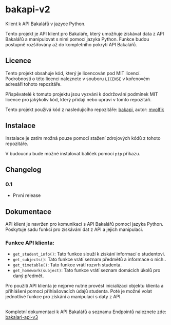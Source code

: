 # bakapi-v2
Klient k API Bakalářů v jazyce Python.

Tento projekt je API klient pro Bakaláře, který umožňuje získávat data z API Bakalářů a manipulovat s nimi pomocí jazyka Python. Funkce budou postupně rozšiřovány až do kompletního pokrytí API Bakalářů.

## Licence
Tento projekt obsahuje kód, který je licencován pod MIT licencí. Podrobnosti o této licenci naleznete v souboru `LICENSE` v kořenovém adresáři tohoto repozitáře. 

Přispěvatelé k tomuto projektu jsou vyzváni k dodržování podmínek MIT licence pro jakýkoliv kód, který přidají nebo upraví v tomto repozitáři.

Tento projekt používá kód z nasledujícího repozitáře:
[bakapi](https://github.com/mvolfik/bakapi), autor: [mvolfik](https://github.com/mvolfik)

## Instalace
Instalace je zatím možná pouze pomocí stažení zdrojových kódů z tohoto repozitáře.

V budoucnu bude možné instalovat balíček pomocí `pip` příkazu.

## Changelog
### 0.1
- První release 

## Dokumentace
API klient je navržen pro komunikaci s API Bakalářů pomocí jazyka Python. Poskytuje sadu funkcí pro získávání dat z API a jejich manipulaci.

### Funkce API klienta:
- `get_student_info()`: Tato funkce slouží k získání informací o studentovi.
- `get_subjects()`: Tato funkce vrátí seznam předmětů a informace o nich..
- `get_timetable()`: Tato funkce vrátí rozvrh studenta.
- `get_homework(subject)`: Tato funkce vrátí seznam domácích úkolů pro daný předmět.

Pro použití API klienta je nejprve nutné provést inicializaci objektu klienta a přihlášení pomocí přihlašovacích údajů studenta. Poté je možné volat jednotlivé funkce pro získání a manipulaci s daty z API.

##
Kompletní dokumentaci k API Bakalářů a seznamu Endpointů naleznete zde: [bakalari-api-v3](https://github.com/bakalari-api/bakalari-api-v3)
